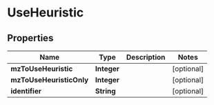 

# UseHeuristic



## Properties

| Name | Type | Description | Notes |
|------------ | ------------- | ------------- | -------------|
|**mzToUseHeuristic** | **Integer** |  |  [optional] |
|**mzToUseHeuristicOnly** | **Integer** |  |  [optional] |
|**identifier** | **String** |  |  [optional] |



